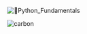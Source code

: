 ![🐍Python_Fundamentals](https://github.com/user-attachments/assets/e949705a-a9a0-49ed-a13b-444da32164c3)

![carbon](https://github.com/user-attachments/assets/f2a3bb98-83bf-4e31-b78e-21690f17e496)
